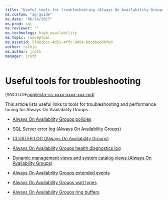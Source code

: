 ```yaml
---
title: "Useful tools for troubleshooting (Always On Availability Groups-SQL Server) | Microsoft Docs"
ms.custom: "ag-guide"
ms.date: "06/14/2017"
ms.prod: sql
ms.reviewer: ""
ms.technology: high-availability
ms.topic: conceptual
ms.assetid: 57801bcc-4d51-4ffc-8454-b9cb6eddbfe0
author: rothja
ms.author: jroth
manager: jroth
---
```

# Useful tools for troubleshooting
[!INCLUDE[appliesto-ss-xxxx-xxxx-xxx-md](../../../includes/appliesto-ss-xxxx-xxxx-xxx-md.md)]
    
 This article lists useful links to tools for troubleshooting and performance tuning for Always On Availability Groups.  
  
  - [Always On Availability Groups policies](always-on-policies.md)  
  
  - [SQL Server error log &#40;Always On Availability Groups&#41;](sql-server-error-log-always-on-availability-groups.md)  
  
  - [CLUSTER.LOG &#40;Always On Availability Groups&#41;](cluster-log-always-on-availability-groups.md)  
  
  - [Always On Availability Groups health diagnostics log](always-on-health-diagnostics-log.md)  
  
  - [Dynamic management views and system catalog views &#40;Always On Availability Groups&#41;](dynamic-management-views-and-system-catalog-views-always-on-availability-groups.md)  
  
  - [Always On Availability Groups extended events](always-on-extended-events.md)  
  
  - [Always On Availability Groups wait types](always-on-wait-types.md)  
  
  - [Always On Availability Groups ring buffers](always-on-ring-buffers.md)  
  
  
